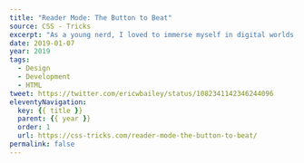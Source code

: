 ```yaml
---
title: "Reader Mode: The Button to Beat"
source: CSS - Tricks
excerpt: "As a young nerd, I loved to immerse myself in digital worlds, learning the ins and outs of the rules someone else had created for me (intentionally or not). But the older and crankier I get, the more I find myself losing patience when navigating these 'delightful' experiences"
date: 2019-01-07
year: 2019
tags:
  - Design
  - Development
  - HTML
tweet: https://twitter.com/ericwbailey/status/1082341142346244096
eleventyNavigation:
  key: {{ title }}
  parent: {{ year }}
  order: 1
  url: https://css-tricks.com/reader-mode-the-button-to-beat/
permalink: false
---
```


